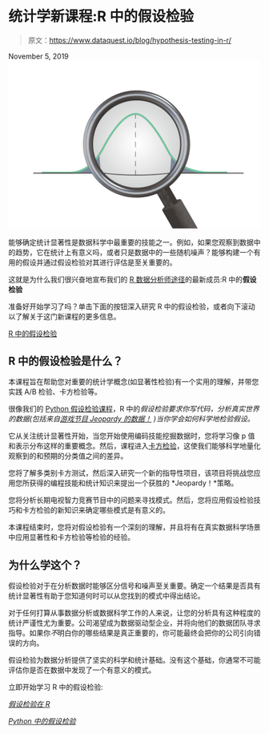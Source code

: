 # 统计学新课程:R 中的假设检验

> 原文：<https://www.dataquest.io/blog/hypothesis-testing-in-r/>

November 5, 2019![hypothesis-testing-in-r-course](img/6b58a11f85cfb4984cdbe288c5f742a5.png)

能够确定统计显著性是数据科学中最重要的技能之一。例如，如果您观察到数据中的趋势，它在统计上有意义吗，或者只是数据中的一些随机噪声？能够构建一个有用的假设并通过假设检验对其进行评估是至关重要的。

这就是为什么我们很兴奋地宣布我们的 [R 数据分析师途径](https://www.dataquest.io/path/data-analyst-r/)的最新成员:R 中的**假设检验**

准备好开始学习了吗？单击下面的按钮深入研究 R 中的假设检验，或者向下滚动以了解关于这门新课程的更多信息。

[R 中的假设检验](https://www.dataquest.io/course/hypothesis-testing-r/)

## R 中的假设检验是什么？

本课程旨在帮助您对重要的统计学概念(如显著性检验)有一个实用的理解，并带您实践 A/B 检验、卡方检验等。

很像我们的 [Python 假设检验课程](https://www.dataquest.io/course/probability-statistics-intermediate/)，R 中的*假设检验要求你写代码，分析真实世界的数据(包括来自[游戏节目 *Jeopardy 的数据！*](https://en.wikipedia.org/wiki/Jeopardy!) )当你学会如何科学地检验假设。*

它从关注统计显著性开始，当您开始使用编码技能挖掘数据时，您将学习像 p 值和表示分布这样的重要概念。然后，课程进入[卡方检验](https://en.wikipedia.org/wiki/Chi-squared_test)，这使我们能够科学地量化观察到的和预期的分类值之间的差异。

您将了解多类别卡方测试，然后深入研究一个新的指导性项目，该项目将挑战您应用您所获得的编程技能和统计知识来提出一个获胜的 *Jeopardy！*策略。

您将分析长期电视智力竞赛节目中的问题来寻找模式。然后，您将应用假设检验技巧和卡方检验的新知识来确定哪些模式是有意义的。

本课程结束时，您将对假设检验有一个深刻的理解，并且将有在真实数据科学场景中应用显著性和卡方检验等检验的经验。

## 为什么学这个？

假设检验对于在分析数据时能够区分信号和噪声至关重要。确定一个结果是否具有统计显著性有助于您知道何时可以从您找到的模式中得出结论。

对于任何打算从事数据分析或数据科学工作的人来说，让您的分析具有这种程度的统计严谨性尤为重要。公司渴望成为数据驱动型企业，并将向他们的数据团队寻求指导。如果你*不*明白你的哪些结果是真正重要的，你可能最终会把你的公司引向错误的方向。

假设检验为数据分析提供了坚实的科学和统计基础。没有这个基础，你通常不可能评估你是否在数据中发现了一个有意义的模式。

立即开始学习 R 中的假设检验:

[*假设检验在 R*](https://www.dataquest.io/course/hypothesis-testing-r/)

 *[*Python 中的假设检验*](https://www.dataquest.io/course/probability-statistics-intermediate/)*